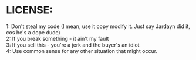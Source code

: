 # LICENSE:  
1: Don't steal my code (I mean, use it copy modify it. Just say Jardayn did it, cos he's a dope dude)  
2: If you break something - it ain't my fault    
3: If you sell this - you're a jerk and the buyer's an idiot  
4: Use common sense for any other situation that might occur.  

